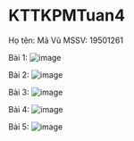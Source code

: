 # KTTKPMTuan4

Họ tên: Mã Vũ
MSSV: 19501261

Bài 1:
![image](https://user-images.githubusercontent.com/68577194/192085865-fe09132a-a062-4f8d-8afa-4182b8d1cb26.png)

Bài 2:
![image](https://user-images.githubusercontent.com/68577194/192087117-7be09890-7e66-4dab-ab10-2a24c4764d14.png)

Bài 3:
![image](https://user-images.githubusercontent.com/68577194/192087377-582ed6b0-cf8c-46ef-82c8-9a59b18906b6.png)

Bài 4:
![image](https://user-images.githubusercontent.com/68577194/192087546-128aa93d-60c3-4751-ac65-a39152d6e741.png)

Bài 5:
![image](https://user-images.githubusercontent.com/68577194/192087646-a6ed6bd2-a345-487f-bf0a-8dd87973ebed.png)
